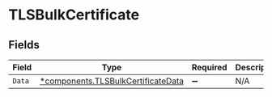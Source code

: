 # TLSBulkCertificate


## Fields

| Field                                                                                   | Type                                                                                    | Required                                                                                | Description                                                                             |
| --------------------------------------------------------------------------------------- | --------------------------------------------------------------------------------------- | --------------------------------------------------------------------------------------- | --------------------------------------------------------------------------------------- |
| `Data`                                                                                  | [*components.TLSBulkCertificateData](../../models/components/tlsbulkcertificatedata.md) | :heavy_minus_sign:                                                                      | N/A                                                                                     |